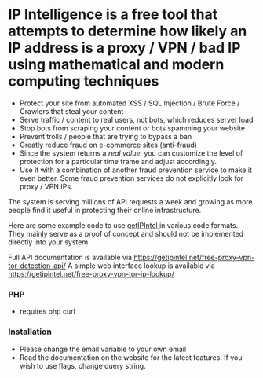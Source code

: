 # IP Intelligence is a free tool that attempts to determine how likely an IP address is a proxy / VPN / bad IP using mathematical and modern computing techniques

* Protect your site from automated XSS / SQL Injection / Brute Force / Crawlers that steal your content
* Serve traffic / content to real users, not bots, which reduces server load
* Stop bots from scraping your content or bots spamming your website
* Prevent trolls / people that are trying to bypass a ban
* Greatly reduce fraud on e-commerce sites (anti-fraud)
* Since the system returns a _real value_, you can customize the level of protection for a particular time frame and adjust accordingly.
* Use it with a combination of another fraud prevention service to make it even better. Some fraud prevention services do not explicitly look for proxy / VPN IPs. 

The system is serving millions of API requests a week and growing as more people find it useful in protecting their online infrastructure.



Here are some example code to use <a href="http://getipintel.net"> getIPIntel </a> in various code formats. They mainly serve as a proof of concept and should not be implemented directly into your system.

Full API documentation is available via https://getipintel.net/free-proxy-vpn-tor-detection-api/
A simple web interface lookup is available via https://getipintel.net/free-proxy-vpn-tor-ip-lookup/

### PHP
* requires php curl

### Installation
* Please change the email variable to your own email
* Read the documentation on the website for the latest features. If you wish to use flags, change query string.
